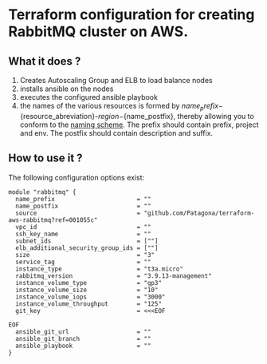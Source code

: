 # Terraform configuration for creating RabbitMQ cluster on AWS.

## What it does ?

1. Creates Autoscaling Group and ELB to load balance nodes
1. installs ansible on the nodes
1. executes the configured ansible playbook
1. the names of the various resources is formed by ${name_prefix}-${resource_abreviation}-${region}-${name_postfix}, thereby allowing you to conform to the [naming scheme](https://stepan.wtf/cloud-naming-convention/). The prefix should contain prefix, project and env. The postfix should contain description and suffix.


## How to use it ?
The following configuration options exist:

```
module "rabbitmq" {
  name_prefix                       = ""
  name_postfix                      = ""
  source                            = "github.com/Patagona/terraform-aws-rabbitmq?ref=001055c"
  vpc_id                            = ""
  ssh_key_name                      = ""
  subnet_ids                        = [""]
  elb_additional_security_group_ids = [""]
  size                              = "3"
  service_tag                       = ""
  instance_type                     = "t3a.micro"
  rabbitmq_version                  = "3.9.13-management"
  instance_volume_type              = "gp3"
  instance_volume_size              = "10"
  instance_volume_iops              = "3000"
  instance_volume_throughput        = "125"
  git_key                           = <<<EOF
  
EOF
  ansible_git_url                   = ""
  ansible_git_branch                = ""
  ansible_playbook                  = ""
}
```
